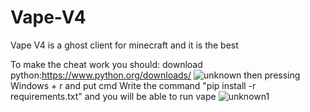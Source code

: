 # Vape-V4
Vape V4 is a ghost client for minecraft and it is the best 

To make the cheat work you should: 
download python:https://www.python.org/downloads/
![unknown](https://user-images.githubusercontent.com/119528195/209012792-3680a83f-e05f-4432-a23c-e147f83ace10.png)
then
pressing Windows + r and put cmd
Write the command "pip install -r requirements.txt" and you will be able to run vape 
![unknown1](https://user-images.githubusercontent.com/119528195/209012606-0ce35ef0-844c-4820-9e48-2db8ecbe98b2.png)

